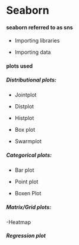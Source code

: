 # Seaborn


#### seaborn referred to as sns

- Importing libraries

- Importing data

#### plots used

##### Distributional plots:

- Jointplot

- Distplot

- Histplot

- Box plot
  
- Swarmplot

##### Categorical plots:
- Bar plot

- Point plot

- Boxen Plot

##### Matrix/Grid plots:
-Heatmap

##### Regression plot
